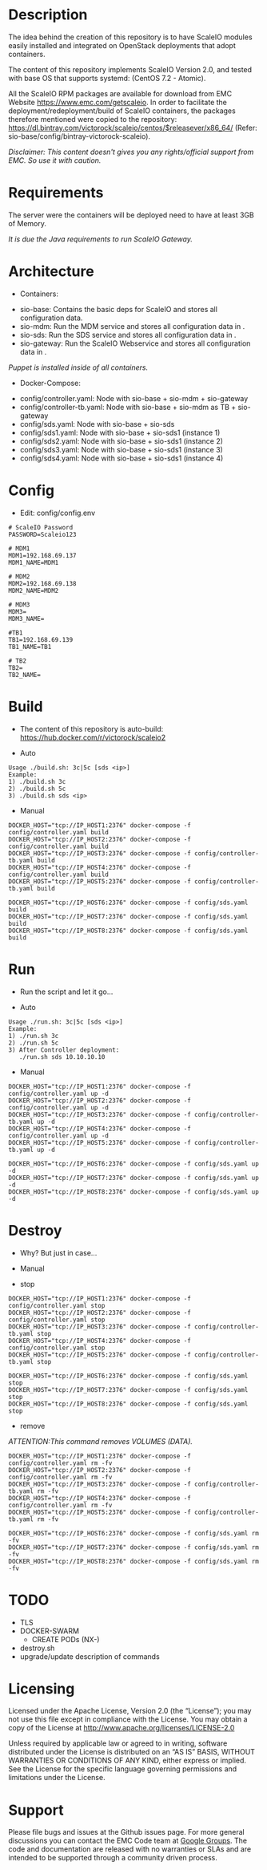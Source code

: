 
# Description

The idea behind the creation of this repository is to have ScaleIO modules easily
installed and integrated on OpenStack deployments that adopt containers.

The content of this repository implements ScaleIO Version 2.0, and tested with base OS that supports systemd: (CentOS 7.2 - Atomic).

All the ScaleIO RPM packages are available for download from EMC Website <https://www.emc.com/getscaleio>.
In order to facilitate the deployment/redeployment/build of ScaleIO containers, the packages therefore mentioned were copied to the repository: <https://dl.bintray.com/victorock/scaleio/centos/$releasever/x86_64/> (Refer: sio-base/config/bintray-victorock-scaleio).

*Disclaimer: This content doesn't gives you any rights/official support from EMC.
So use it with caution.*

# Requirements
The server were the containers will be deployed need to have at least 3GB of Memory.

*It is due the Java requirements to run ScaleIO Gateway.*


# Architecture

* Containers:
- sio-base: Contains the basic deps for ScaleIO and stores all configuration data.
- sio-mdm: Run the MDM service and stores all configuration data in <sio-base>.
- sio-sds: Run the SDS service and stores all configuration data in <sio-base>.
- sio-gateway: Run the ScaleIO Webservice and stores all configuration data in <sio-base>.

*Puppet is installed inside of all containers.*

* Docker-Compose:
- config/controller.yaml: Node with sio-base + sio-mdm + sio-gateway
- config/controller-tb.yaml: Node with sio-base + sio-mdm as TB + sio-gateway
- config/sds.yaml: Node with sio-base + sio-sds
- config/sds1.yaml: Node with sio-base + sio-sds1 (instance 1)
- config/sds2.yaml: Node with sio-base + sio-sds1 (instance 2)
- config/sds3.yaml: Node with sio-base + sio-sds1 (instance 3)
- config/sds4.yaml: Node with sio-base + sio-sds1 (instance 4)

# Config

* Edit: config/config.env

```
# ScaleIO Password
PASSWORD=Scaleio123

# MDM1
MDM1=192.168.69.137
MDM1_NAME=MDM1

# MDM2
MDM2=192.168.69.138
MDM2_NAME=MDM2

# MDM3
MDM3=
MDM3_NAME=

#TB1
TB1=192.168.69.139
TB1_NAME=TB1

# TB2
TB2=
TB2_NAME=
```

# Build

- The content of this repository is auto-build: <https://hub.docker.com/r/victorock/scaleio2>

* Auto

```
Usage ./build.sh: 3c|5c [sds <ip>]
Example:
1) ./build.sh 3c
2) ./build.sh 5c
3) ./build.sh sds <ip>
```

* Manual

```
DOCKER_HOST="tcp://IP_HOST1:2376" docker-compose -f config/controller.yaml build
DOCKER_HOST="tcp://IP_HOST2:2376" docker-compose -f config/controller.yaml build
DOCKER_HOST="tcp://IP_HOST3:2376" docker-compose -f config/controller-tb.yaml build
DOCKER_HOST="tcp://IP_HOST4:2376" docker-compose -f config/controller.yaml build
DOCKER_HOST="tcp://IP_HOST5:2376" docker-compose -f config/controller-tb.yaml build

DOCKER_HOST="tcp://IP_HOST6:2376" docker-compose -f config/sds.yaml build
DOCKER_HOST="tcp://IP_HOST7:2376" docker-compose -f config/sds.yaml build
DOCKER_HOST="tcp://IP_HOST8:2376" docker-compose -f config/sds.yaml build
```

# Run

- Run the script and let it go...

* Auto

```
Usage ./run.sh: 3c|5c [sds <ip>]
Example:
1) ./run.sh 3c
2) ./run.sh 5c
3) After Controller deployment:
   ./run.sh sds 10.10.10.10
```

* Manual

```
DOCKER_HOST="tcp://IP_HOST1:2376" docker-compose -f config/controller.yaml up -d
DOCKER_HOST="tcp://IP_HOST2:2376" docker-compose -f config/controller.yaml up -d
DOCKER_HOST="tcp://IP_HOST3:2376" docker-compose -f config/controller-tb.yaml up -d
DOCKER_HOST="tcp://IP_HOST4:2376" docker-compose -f config/controller.yaml up -d
DOCKER_HOST="tcp://IP_HOST5:2376" docker-compose -f config/controller-tb.yaml up -d

DOCKER_HOST="tcp://IP_HOST6:2376" docker-compose -f config/sds.yaml up -d
DOCKER_HOST="tcp://IP_HOST7:2376" docker-compose -f config/sds.yaml up -d
DOCKER_HOST="tcp://IP_HOST8:2376" docker-compose -f config/sds.yaml up -d
```

# Destroy

- Why? But just in case...

* Manual

- stop

```
DOCKER_HOST="tcp://IP_HOST1:2376" docker-compose -f config/controller.yaml stop
DOCKER_HOST="tcp://IP_HOST2:2376" docker-compose -f config/controller.yaml stop
DOCKER_HOST="tcp://IP_HOST3:2376" docker-compose -f config/controller-tb.yaml stop
DOCKER_HOST="tcp://IP_HOST4:2376" docker-compose -f config/controller.yaml stop
DOCKER_HOST="tcp://IP_HOST5:2376" docker-compose -f config/controller-tb.yaml stop

DOCKER_HOST="tcp://IP_HOST6:2376" docker-compose -f config/sds.yaml stop
DOCKER_HOST="tcp://IP_HOST7:2376" docker-compose -f config/sds.yaml stop
DOCKER_HOST="tcp://IP_HOST8:2376" docker-compose -f config/sds.yaml stop
```

- remove

*ATTENTION:This command removes VOLUMES (DATA).*

```
DOCKER_HOST="tcp://IP_HOST1:2376" docker-compose -f config/controller.yaml rm -fv
DOCKER_HOST="tcp://IP_HOST2:2376" docker-compose -f config/controller.yaml rm -fv
DOCKER_HOST="tcp://IP_HOST3:2376" docker-compose -f config/controller-tb.yaml rm -fv
DOCKER_HOST="tcp://IP_HOST4:2376" docker-compose -f config/controller.yaml rm -fv
DOCKER_HOST="tcp://IP_HOST5:2376" docker-compose -f config/controller-tb.yaml rm -fv

DOCKER_HOST="tcp://IP_HOST6:2376" docker-compose -f config/sds.yaml rm -fv
DOCKER_HOST="tcp://IP_HOST7:2376" docker-compose -f config/sds.yaml rm -fv
DOCKER_HOST="tcp://IP_HOST8:2376" docker-compose -f config/sds.yaml rm -fv
```

# TODO

- TLS
- DOCKER-SWARM
  - CREATE PODs (NX-<SERVICE>)
- destroy.sh
- upgrade/update description of commands

# Licensing

Licensed under the Apache License, Version 2.0 (the “License”); you may not use this file except in compliance with the License. You may obtain a copy of the License at <http://www.apache.org/licenses/LICENSE-2.0>

Unless required by applicable law or agreed to in writing, software distributed under the License is distributed on an “AS IS” BASIS, WITHOUT WARRANTIES OR CONDITIONS OF ANY KIND, either express or implied. See the License for the specific language governing permissions and limitations under the License.

# Support

Please file bugs and issues at the Github issues page. For more general discussions you can contact the EMC Code team at <a href="https://groups.google.com/forum/#!forum/emccode-users">Google Groups</a>. The code and documentation are released with no warranties or SLAs and are intended to be supported through a community driven process.
